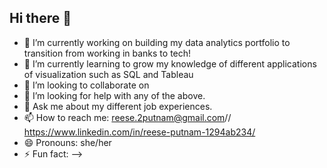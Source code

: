 ## Hi there 👋
- 🔭 I’m currently working on building my data analytics portfolio to transition from working in banks to tech!
- 🌱 I’m currently learning to grow my knowledge of different applications of visualization such as SQL and Tableau
- 👯 I’m looking to collaborate on 
- 🤔 I’m looking for help with any of the above.
- 💬 Ask me about my different job experiences. 
- 📫 How to reach me: reese.2putnam@gmail.com// https://www.linkedin.com/in/reese-putnam-1294ab234/
- 😄 Pronouns: she/her
- ⚡ Fun fact: 
-->
